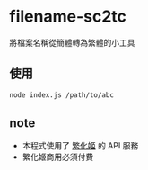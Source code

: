 # filename-sc2tc
將檔案名稱從簡體轉為繁體的小工具
## 使用
```sh
node index.js /path/to/abc
```
## note
- 本程式使用了 [繁化姬](https://zhconvert.org/) 的 API 服務 
- 繁化姬商用必須付費